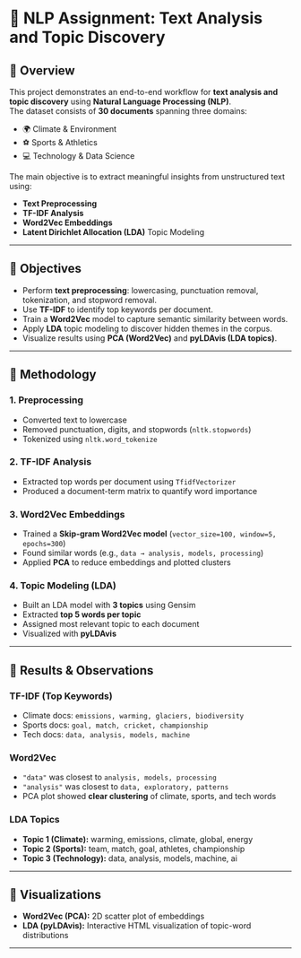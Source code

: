 # 📑 NLP Assignment: Text Analysis and Topic Discovery  

## 🔹 Overview  
This project demonstrates an end-to-end workflow for **text analysis and topic discovery** using **Natural Language Processing (NLP)**.  
The dataset consists of **30 documents** spanning three domains:  
- 🌍 Climate & Environment  
- ⚽ Sports & Athletics  
- 💻 Technology & Data Science  

The main objective is to extract meaningful insights from unstructured text using:  
- **Text Preprocessing**  
- **TF-IDF Analysis**  
- **Word2Vec Embeddings**  
- **Latent Dirichlet Allocation (LDA)** Topic Modeling  

---

## 🔹 Objectives  
- Perform **text preprocessing**: lowercasing, punctuation removal, tokenization, and stopword removal.  
- Use **TF-IDF** to identify top keywords per document.  
- Train a **Word2Vec** model to capture semantic similarity between words.  
- Apply **LDA** topic modeling to discover hidden themes in the corpus.  
- Visualize results using **PCA (Word2Vec)** and **pyLDAvis (LDA topics)**.  

---

## 🔹 Methodology  

### 1. Preprocessing  
- Converted text to lowercase  
- Removed punctuation, digits, and stopwords (`nltk.stopwords`)  
- Tokenized using `nltk.word_tokenize`  

### 2. TF-IDF Analysis  
- Extracted top words per document using `TfidfVectorizer`  
- Produced a document-term matrix to quantify word importance  

### 3. Word2Vec Embeddings  
- Trained a **Skip-gram Word2Vec model** (`vector_size=100, window=5, epochs=300`)  
- Found similar words (e.g., `data → analysis, models, processing`)  
- Applied **PCA** to reduce embeddings and plotted clusters  

### 4. Topic Modeling (LDA)  
- Built an LDA model with **3 topics** using Gensim  
- Extracted **top 5 words per topic**  
- Assigned most relevant topic to each document  
- Visualized with **pyLDAvis**  

---

## 🔹 Results & Observations  

### TF-IDF (Top Keywords)  
- Climate docs: `emissions, warming, glaciers, biodiversity`  
- Sports docs: `goal, match, cricket, championship`  
- Tech docs: `data, analysis, models, machine`  

### Word2Vec  
- `"data"` was closest to `analysis, models, processing`  
- `"analysis"` was closest to `data, exploratory, patterns`  
- PCA plot showed **clear clustering** of climate, sports, and tech words  

### LDA Topics  
- **Topic 1 (Climate):** warming, emissions, climate, global, energy  
- **Topic 2 (Sports):** team, match, goal, athletes, championship  
- **Topic 3 (Technology):** data, analysis, models, machine, ai  

---

## 🔹 Visualizations
- **Word2Vec (PCA):** 2D scatter plot of embeddings  
- **LDA (pyLDAvis):** Interactive HTML visualization of topic-word distributions  

---

